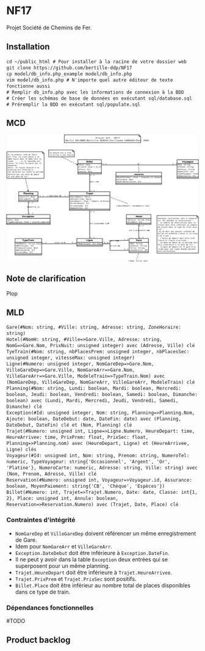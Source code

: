 # NF17
Projet Société de Chemins de Fer.

## Installation

```
cd ~/public_html # Pour installer à la racine de votre dossier web
git clone https://github.com/bertille-ddp/NF17
cp model/db_info.php_example model/db_info.php
vim model/db_info.php # N'importe quel autre éditeur de texte fonctionne aussi
# Remplir db_info.php avec les informations de connexion à la BDD
# Créer les schémas de base de données en exécutant sql/database.sql
# Préremplir la BDD en exécutant sql/populate.sql
```

## MCD

![UML](https://raw.githubusercontent.com/bertille-ddp/NF17/master/uml/MCD.png)

## Note de clarification
Plop


## MLD

```
Gare(#Nom: string, #Ville: string, Adresse: string, ZoneHoraire: string)
Hotel(#NomH: string, #Ville=>Gare.Ville, Adresse: string, NomG=>Gare.Nom, PrixNuit: unsigned integer) avec (Adresse, Ville) clé
TyeTrain(#Nom: string, nbPlacesPrem: unsigned integer, nbPlacesSec: unsigned integer, vitesseMax: unsigned integer)
Ligne(#Numero: unsigned integer, NomGareDep=>Gare.Nom, VilleGareDep=>Gare.Ville, NomGareArr=>Gare.Nom, VilleGareArr=>Gare.Ville, ModeleTrain=>TypeTrain.Nom) avec (NomGareDep, VilleGareDep, NomGareArr, VilleGareArr, ModeleTrain) clé
Planning(#Nom: string, Lundi: boolean, Mardi: boolean, Mercredi: boolean, Jeudi: boolean, Vendredi: boolean, Samedi: boolean, Dimanche: boolean) avec (Lundi, Mardi, Mercredi, Jeudi, Vendredi, Samedi, Dimanche) clé
Exception(#Id: unsigned integer, Nom: string, Planning=>Planning.Nom, Ajoute: boolean, DateDebut: date, DateFin: date) avec (Planning, DateDebut, DateFin) clé et (Nom, Planning) clé
Trajet(#Numero: unsigned int, Ligne=>Ligne.Numero, HeureDepart: time, HeureArrivee: time, PrixPrem: float, PrixSec: float, Planning=>Planning.nom) avec (HeureDepart, Ligne) et (HeureArrivee, Ligne) clés
Voyageur(#Id: unsigned int, Nom: string, Prenom: string, NumeroTel: numeric, TypeVoyageur: string{'Occasionnel', 'Argent', 'Or', 'Platine'}, NumeroCarte: numeric, Adresse: string, Ville: string) avec (Nom, Prenom, Adresse, Ville) clé
Reservation(#Numero: unsigned int, Voyageur=>Voyageur.id, Assurance: boolean, MoyenPaiement: string{'CB', 'Chèque', 'Espèces'})
Billet(#Numero: int, Trajet=>Trajet.Numero, Date: date, Classe: int{1, 2}, Place: unsigned int, Annule: boolean, Reservation=>Reservation.Numero) avec (Trajet, Date, Place) clé
```

### Contraintes d'intégrité
* `NomGareDep` et `VilleGareDep` doivent référencer un même enregistrement de Gare.
* Idem pour `NomGareArr` et `VilleGareArr`.
* `Exception.DateDebut` doit être inférieure à `Exception.DateFin`.
* Il ne peut y avoir dans la table `Exception` deux entrées qui se superposent pour un même planning.
* `Trajet.HeureDepart` doit être inférieure à `Trajet.HeureArrivee`.
* `Trajet.PrixPrem` et `Trajet.PrixSec` sont positifs.
* `Billet.Place` doit être inférieur au nombre total de places disponibles dans ce type de train.

### Dépendances fonctionnelles
#TODO

## Product backlog
